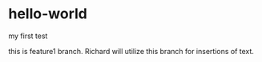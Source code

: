 # hello-world
my first test

this is feature1 branch. Richard will utilize this branch for insertions of text.

